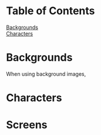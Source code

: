 # Table of Contents
[Backgrounds](https://github.com/kedarguru/renpy-cookbook/blob/master/README.md#backgrounds)  
[Characters](https://github.com/kedarguru/renpy-cookbook/blob/master/README.md#characters)
# Backgrounds
When using background images, 
# Characters
# Screens
